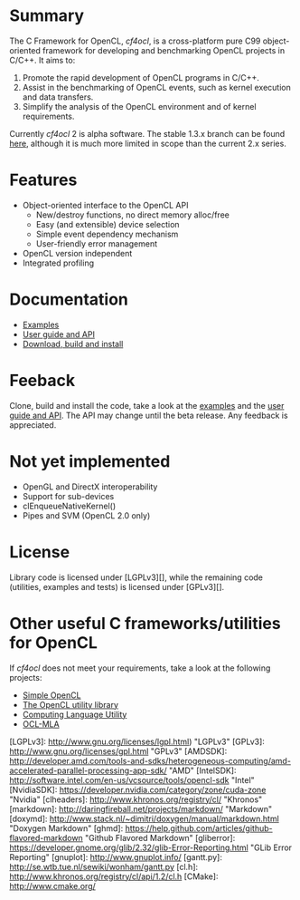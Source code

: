Summary
=======

The C Framework for OpenCL, _cf4ocl_, is a cross-platform pure C99
object-oriented framework for developing and benchmarking OpenCL
projects in C/C++. It aims to:

1. Promote the rapid development of OpenCL programs in C/C++.
2. Assist in the benchmarking of OpenCL events, such as kernel execution
and data transfers.
3. Simplify the analysis of the OpenCL environment and of kernel
requirements.

Currently _cf4ocl_ 2 is alpha software. The stable 1.3.x branch can be
found [here](https://github.com/FakenMC/cf4ocl/tree/v1x), although it
is much more limited in scope than the current 2.x series.

Features
========

* Object-oriented interface to the OpenCL API
  * New/destroy functions, no direct memory alloc/free
  * Easy (and extensible) device selection
  * Simple event dependency mechanism
  * User-friendly error management
* OpenCL version independent
* Integrated profiling

Documentation
=============

* [Examples](http://fakenmc.github.io/cf4ocl/docs/latest/examples.html)
* [User guide and API](http://fakenmc.github.io/cf4ocl/docs/latest/)
* [Download, build and install](https://github.com/FakenMC/cf4ocl/wiki/Download,-build-and-install)

Feeback
=======

Clone, build and install the code, take a look at the
[examples](http://fakenmc.github.io/cf4ocl/docs/latest/examples.html)
and the [user guide and API](http://fakenmc.github.io/cf4ocl/docs/latest/).
The API may change until the beta release. Any feedback is appreciated.

Not yet implemented
===================

* OpenGL and DirectX interoperability
* Support for sub-devices
* clEnqueueNativeKernel()
* Pipes and SVM (OpenCL 2.0 only)

License
=======

Library code is licensed under [LGPLv3][], while the remaining code
(utilities, examples and tests) is licensed under [GPLv3][].

Other useful C frameworks/utilities for OpenCL
==============================================

If _cf4ocl_ does not meet your requirements, take a look at the following
projects:

* [Simple OpenCL][]
* [The OpenCL utility library][]
* [Computing Language Utility][]
* [OCL-MLA][]

[GLib]: https://developer.gnome.org/glib/ "GLib"
[OpenCL]: http://www.khronos.org/opencl/ "OpenCL"
[Doxygen]: http://www.doxygen.org/‎ "Doxygen"
[cppcheck]: http://cppcheck.sourceforge.net/ "cppcheck"
[LGPLv3]: http://www.gnu.org/licenses/lgpl.html) "LGPLv3"
[GPLv3]: http://www.gnu.org/licenses/gpl.html "GPLv3"
[AMDSDK]: http://developer.amd.com/tools-and-sdks/heterogeneous-computing/amd-accelerated-parallel-processing-app-sdk/ "AMD"
[IntelSDK]: http://software.intel.com/en-us/vcsource/tools/opencl-sdk "Intel"
[NvidiaSDK]: https://developer.nvidia.com/category/zone/cuda-zone "Nvidia"
[clheaders]: http://www.khronos.org/registry/cl/ "Khronos"
[markdown]: http://daringfireball.net/projects/markdown/ "Markdown"
[doxymd]: http://www.stack.nl/~dimitri/doxygen/manual/markdown.html "Doxygen Markdown"
[ghmd]: https://help.github.com/articles/github-flavored-markdown "Github Flavored Markdown"
[gliberror]: https://developer.gnome.org/glib/2.32/glib-Error-Reporting.html "GLib Error Reporting"
[gnuplot]: http://www.gnuplot.info/
[gantt.py]: http://se.wtb.tue.nl/sewiki/wonham/gantt.py
[cl.h]: http://www.khronos.org/registry/cl/api/1.2/cl.h
[CMake]: http://www.cmake.org/

[Simple OpenCL]: http://code.google.com/p/simple-opencl/ "Simple OpenCL"
[The OpenCL utility library]: https://github.com/Oblomov/CLU "The OpenCL utility library"
[Computing Language Utility]: https://github.com/Computing-Language-Utility/CLU "Computing Language Utility"
[OCL-MLA]: http://tuxfan.github.io/ocl-mla/ "OCL-MLA"

